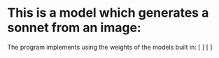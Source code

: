 # This is a model which generates a sonnet from an image:

The program implements using the weights of the models built in:
[ ]
[ ]

